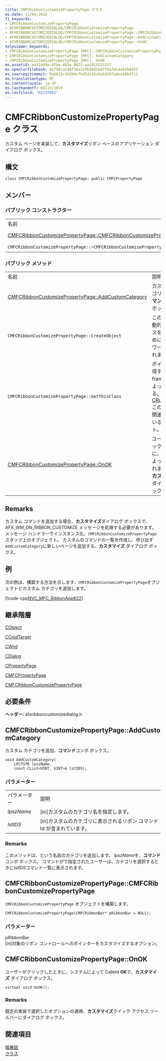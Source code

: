 ```yaml
---
title: CMFCRibbonCustomizePropertyPage クラス
ms.date: 11/04/2016
f1_keywords:
- CMFCRibbonCustomizePropertyPage
- AFXRIBBONCUSTOMIZEDIALOG/CMFCRibbonCustomizePropertyPage
- AFXRIBBONCUSTOMIZEDIALOG/CMFCRibbonCustomizePropertyPage::CMFCRibbonCustomizePropertyPage
- AFXRIBBONCUSTOMIZEDIALOG/CMFCRibbonCustomizePropertyPage::AddCustomCategory
- AFXRIBBONCUSTOMIZEDIALOG/CMFCRibbonCustomizePropertyPage::OnOK
helpviewer_keywords:
- CMFCRibbonCustomizePropertyPage [MFC], CMFCRibbonCustomizePropertyPage
- CMFCRibbonCustomizePropertyPage [MFC], AddCustomCategory
- CMFCRibbonCustomizePropertyPage [MFC], OnOK
ms.assetid: ea32a99a-dfbe-401e-8975-aa191552532f
ms.openlocfilehash: 8c790ca249f34a3c9b36d1bd77dafdc4a91bd352
ms.sourcegitcommit: 0ab61bc3d2b6cfbd52a16c6ab2b97a8ea1864f12
ms.translationtype: MT
ms.contentlocale: ja-JP
ms.lasthandoff: 04/23/2019
ms.locfileid: "62237052"
---
```

# <a name="cmfcribboncustomizepropertypage-class"></a>CMFCRibbonCustomizePropertyPage クラス

カスタム ページを実装して、**カスタマイズ**リボン ベースのアプリケーション ダイアログ ボックス。

## <a name="syntax"></a>構文

```
class CMFCRibbonCustomizePropertyPage: public CMFCPropertyPage
```

## <a name="members"></a>メンバー

### <a name="public-constructors"></a>パブリック コンストラクター

|||
|-|-|
|名前|説明|
|[CMFCRibbonCustomizePropertyPage::CMFCRibbonCustomizePropertyPage](#cmfcribboncustomizepropertypage)|`CMFCRibbonCustomizePropertyPage` オブジェクトを構築します。|
|`CMFCRibbonCustomizePropertyPage::~CMFCRibbonCustomizePropertyPage`|デストラクターです。|

### <a name="public-methods"></a>パブリック メソッド

|||
|-|-|
|名前|説明|
|[CMFCRibbonCustomizePropertyPage::AddCustomCategory](#addcustomcategory)|カスタム カテゴリを追加、**コマンド**コンボ ボックス。|
|`CMFCRibbonCustomizePropertyPage::CreateObject`|このクラス型の動的インスタンスを作成するために、フレームワークで使用されます。|
|`CMFCRibbonCustomizePropertyPage::GetThisClass`|ポインターを取得する、framework によって使用される、 [CRuntimeClass](../../mfc/reference/cruntimeclass-structure.md)このクラス型に関連付けられているオブジェクト。|
|[CMFCRibbonCustomizePropertyPage::OnOK](#onok)|ユーザーがクリックしたときに、システムによって呼び出されます**OK**上、**カスタマイズ** ダイアログ ボックス。|

## <a name="remarks"></a>Remarks

カスタム コマンドを追加する場合、**カスタマイズ**ダイアログ ボックスで、AFX_WM_ON_RIBBON_CUSTOMIZE メッセージを処理する必要があります。 メッセージ ハンドラーでインスタンス化、`CMFCRibbonCustomizePropertyPage`スタック上のオブジェクト。 カスタムのコマンドの一覧を作成し、呼び出す`AddCustomCategory`に新しいページを追加する、**カスタマイズ** ダイアログ ボックス。

## <a name="example"></a>例

次の例は、構築する方法を示します、`CMFCRibbonCustomizePropertyPage`オブジェクトとカスタム カテゴリを追加します。

[!code-cpp[NVC_MFC_RibbonApp#22](../../mfc/reference/codesnippet/cpp/cmfcribboncustomizepropertypage-class_1.cpp)]

## <a name="inheritance-hierarchy"></a>継承階層

[CObject](../../mfc/reference/cobject-class.md)

[CCmdTarget](../../mfc/reference/ccmdtarget-class.md)

[CWnd](../../mfc/reference/cwnd-class.md)

[CDialog](../../mfc/reference/cdialog-class.md)

[CPropertyPage](../../mfc/reference/cpropertypage-class.md)

[CMFCPropertyPage](../../mfc/reference/cmfcpropertypage-class.md)

[CMFCRibbonCustomizePropertyPage](../../mfc/reference/cmfcribboncustomizepropertypage-class.md)

## <a name="requirements"></a>必要条件

**ヘッダー:** afxribboncustomizedialog.h

##  <a name="addcustomcategory"></a>  CMFCRibbonCustomizePropertyPage::AddCustomCategory

カスタム カテゴリを追加、**コマンド**コンボ ボックス。

```
void AddCustomCategory(
    LPCTSTR lpszName,
    const CList<UINT, UINT>& lstIDS);
```

### <a name="parameters"></a>パラメーター

|||
|-|-|
|パラメーター|説明|
|*lpszName*|[in]カスタムのカテゴリ名を指定します。|
|*lstIDS*|[in]カスタムのカテゴリに表示されるリボン コマンド Id が含まれています。|

### <a name="remarks"></a>Remarks

このメソッドは、という名前のカテゴリを追加します。 *lpszName*を、**コマンド**コンボ ボックス。 コマンドがで指定されたユーザーは、カテゴリを選択するときに*lstIDS*コマンド一覧に表示されます。

##  <a name="cmfcribboncustomizepropertypage"></a>  CMFCRibbonCustomizePropertyPage::CMFCRibbonCustomizePropertyPage

`CMFCRibbonCustomizePropertyPage` オブジェクトを構築します。

```
CMFCRibbonCustomizePropertyPage(CMFCRibbonBar* pRibbonBar = NULL);
```

### <a name="parameters"></a>パラメーター

*pRibbonBar*<br/>
[in]対象のリボン コントロールへのポインターをカスタマイズするオプション。

##  <a name="onok"></a>  CMFCRibbonCustomizePropertyPage::OnOK

ユーザーがクリックしたときに、システムによって Calleld **OK**で、**カスタマイズ** ダイアログ ボックス。

```
virtual void OnOK();
```

### <a name="remarks"></a>Remarks

既定の実装で選択したオプションの適用、**カスタマイズ**クイック アクセス ツールバーにダイアログ ボックス。

## <a name="see-also"></a>関連項目

[階層図](../../mfc/hierarchy-chart.md)<br/>
[クラス](../../mfc/reference/mfc-classes.md)
